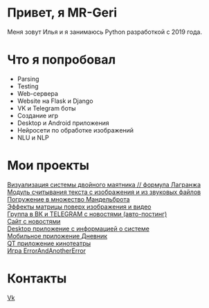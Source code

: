 # Привет, я MR-Geri
Меня зовут Илья и я занимаюсь Python разработкой с 2019 года.

# Что я попробовал
- Parsing
- Testing
- Web-сервера
- Website на Flask и Django
- VK и Telegram боты
- Создание игр
- Desktop и Android приложения  
- Нейросети по обработке изображений
- NLU и NLP

# Мои проекты
[Визуализация системы двойного маятника // формула Лагранжа](https://github.com/MR-Geri/physics)  
[Модуль считывания текста с изображения и из звуковых файлов](https://github.com/MR-Geri/Image_Voice_ToText)  
[Погружение в множество Мандельброта](https://github.com/MR-Geri/mandelbrot_set)  
[Эффекты матрицы поверх изображения и видео](https://github.com/MR-Geri/matrix)  
[Группа в ВК и TELEGRAM с новостями (авто-постинг)](https://github.com/MR-Geri/news_collector)  
[Сайт с новостями](https://github.com/MR-Geri/news_collector)  
[Desktop приложение с информацией о системе](https://github.com/MR-Geri/stats)  
[Мобильное приложение Дневник](https://github.com/MR-Geri/diary)  
[QT приложение кинотеатры](https://github.com/MR-Geri/cinema)  
[Игра ErrorAndAnotherError](https://github.com/MR-Geri/ErrorAndAnotherError)

# Контакты
[Vk](https://vk.com/mr_geri)
